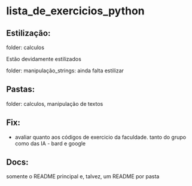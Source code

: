 # lista_de_exercicios_python

## Estilização: 
folder: calculos

 Estão devidamente estilizados

folder: manipulação_strings:
 ainda falta estilizar
## Pastas:
folder: calculos, manipulação de textos 

## Fix: 
- avaliar quanto aos códigos de exercicio da faculdade.
tanto do grupo como das IA - bard e google

## Docs: 
somente o README principal e, talvez, um README por pasta